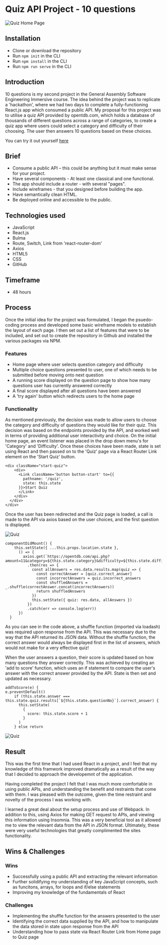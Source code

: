 # Quiz API Project - 10 questions

![Quiz Home Page](https://user-images.githubusercontent.com/41396233/73366196-751b9380-42a5-11ea-9237-a19d0f5534cd.png)

## Installation
- Clone or download the repository
- Run ```npm init``` in the CLI
- Run ```npm install``` in the CLI
- Run ```npm run serve``` in the CLI

## Introduction

10 questions is my second project in the General Assembly Software Engineering Immersive course. The idea behind the project was to replicate a 'hackathon', where we had two days to complete a fully-functioning React.js app which consumed a public API. My proposal for this project was to utilise a quiz API provided by opentdb.com, which holds a database of thousands of different questions across a range of categories, to create a quiz app where users could select a category and difficulty of their choosing. The user then answers 10 questions based on these choices.

You can try it out yourself [here]()

## Brief

- Consume a public API – this could be anything but it must make sense for your project.
- Have several components - At least one classical and one functional.
- The app should include a router - with several "pages".
- Include wireframes - that you designed before building the app.
- Have semantically clean HTML.
- Be deployed online and accessible to the public.

## Technologies used

- JavaScript
- React.js
- Bulma
- Route, Switch, Link from 'react-router-dom'
- Axios
- HTML5
- CSS
- GitHub

## Timeframe

- 48 hours


## Process

Once the initial idea for the project was formulated, I began the psuedo-coding process and developed some basic wireframe models to establish the layout of each page. I then set out a list of features that were to be included, and set out to create the repository in Github and installed the various packages via NPM.

### Features

- Home page where user selects question category and difficulty
- Multiple choice questions presented to user, one of which needs to be submitted before moving onto next question
- A running score displayed on the question page to show how many questions user has currently answered correctly
- A final score displayed after all questions have been answered
- A 'try again' button which redirects users to the home page 

### Functionality

As mentioned previously, the decision was made to allow users to choose the category and difficulty of questions they would like for their quiz. This decision was based on the endpoints provided by the API, and worked well in terms of providing additional user interactivity and choice. On the initial home page, an event listener was placed in the drop down menu's for 'Category' and 'Difficulty'. Once these choices have been made, state is set using React and then passed on to the 'Quiz' page via a React Router Link element on the 'Start Quiz' button.

```
<div className="start-quiz">
    <div>
      <Link className='button button-start' to={{
        pathname: '/quiz',
        state: this.state
      }}>Start Quiz
      </Link>
    </div>
  </div>
</div>
```

Once the user has been redirected and the Quiz page is loaded, a call is made to the API via axios based on the user choices, and the first question is displayed.

![Quiz](https://user-images.githubusercontent.com/41396233/73366212-7d73ce80-42a5-11ea-994f-d2ca487c6646.png)

```
componentDidMount() {
    this.setState({ ...this.props.location.state },
      () => {
        axios.get(`https://opentdb.com/api.php?amount=11&category=${this.state.category}&difficulty=${this.state.difficulty}`)
          .then(res => {
            const allAnswers = res.data.results.map(quiz => {
              const correctAnswer = [quiz.correct_answer]
              const incorrectAnswers = quiz.incorrect_answers
              const shuffledAnswers = _.shuffle(correctAnswer.concat(incorrectAnswers))
              return shuffledAnswers
            })
            this.setState({ quiz: res.data, allAnswers })
          })
          .catch(err => console.log(err))
      })
  }

```

As you can see in the code above, a shuffle function (imported via loadash) was required upon response from the API. This was necessary due to the way that the API returned its JSON data. Without the shuffle function, the correct answer would always be displayed first in the list of answers, which would not make for a very effective quiz!

When the user answers a question, their score is updated based on how many questions they answer correctly. This was achieved by creating an 'add to score' function, which uses an if statement to compare the user's answer with the correct answer provided by the API. State is then set and updated as necessary.

```
addToScore(e) {
e.preventDefault()
	if (this.state.answer === this.state.quiz.results[`${this.state.questionNo}`].correct_answer) {
	  this.setState(
	    {
	      score: this.state.score + 1
	    }
	  )
	} else return

```

![Quiz](https://user-images.githubusercontent.com/41396233/73366237-8369af80-42a5-11ea-8ce1-c2e1e95be38f.png)


## Result

This was the first time that I had used React in a project, and I feel that my knowledge of this framwork improved dramatically as a result of the way that I decided to approach the developemnt of the application. 

Having completed the project I felt that I was much more comfortable in using public APIs, and understanding the benefit and restraints that come with them. I was pleased with the outcome, given the time restraint and novelty of the process I was working with.

I learned a great deal about the setup process and use of Webpack. In addition to this, using Axios for making GET request to APIs, and viewing this information using Insomnia. This was a very beneficial tool as it allowed me to view the relevant data from the API in JSON format. Ultimately, these were very useful technologies that greatly complimented the sites functionality.

## Wins & Challenges

### Wins

- Successfully using a public API and extracting the relevant information
- Further solidifying my understanding of key JavaScript concepts, such as funcitons, arrays, for loops and if/else statements
- Improving my knowledge of the fundamentals of React

### Challenges

- Implementing the shuffle function for the answers presented to the user
- Identifying the correct data supplied by the API, and how to manipulate the data stored in state upon response from the API
- Understanding how to pass state via React Router Link from Home page to Quiz page

